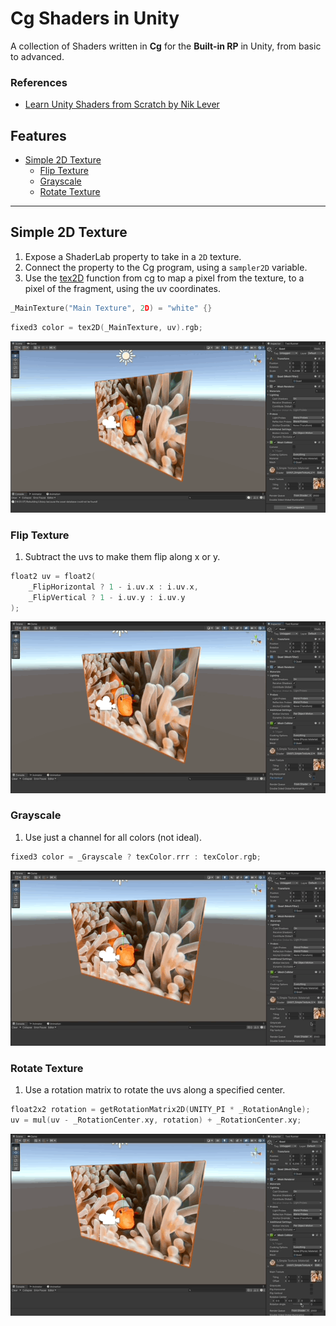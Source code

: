 # Cg Shaders in Unity

A collection of Shaders written in **Cg** for the **Built-in RP** in Unity, from basic to advanced.

### References

- [Learn Unity Shaders from Scratch by Nik Lever](https://www.udemy.com/course/learn-unity-shaders-from-scratch)

## Features

- [Simple 2D Texture](#simple-2d-texture)
  - [Flip Texture](#flip-texture)
  - [Grayscale](#grayscale)
  - [Rotate Texture](#rotate-texture)

---

## Simple 2D Texture

1. Expose a ShaderLab property to take in a `2D` texture.
1. Connect the property to the Cg program, using a `sampler2D` variable.
1. Use the [tex2D](https://developer.download.nvidia.com/cg/tex2D.html) function from cg to map a pixel from the texture, to a pixel of the fragment, using the uv coordinates.

```c
_MainTexture("Main Texture", 2D) = "white" {}
```

```c
fixed3 color = tex2D(_MainTexture, uv).rgb;
```

![Gif](./docs/1.gif)

### Flip Texture

1. Subtract the uvs to make them flip along x or y.

```c
float2 uv = float2(
    _FlipHorizontal ? 1 - i.uv.x : i.uv.x,
    _FlipVertical ? 1 - i.uv.y : i.uv.y
);
```

![Gif](./docs/1b.gif)

### Grayscale

1. Use just a channel for all colors (not ideal).

```c
fixed3 color = _Grayscale ? texColor.rrr : texColor.rgb;
```

![Gif](./docs/1c.gif)

### Rotate Texture

1. Use a rotation matrix to rotate the uvs along a specified center.

```c
float2x2 rotation = getRotationMatrix2D(UNITY_PI * _RotationAngle);
uv = mul(uv - _RotationCenter.xy, rotation) + _RotationCenter.xy;
```

![Gif](./docs/1d.gif)
